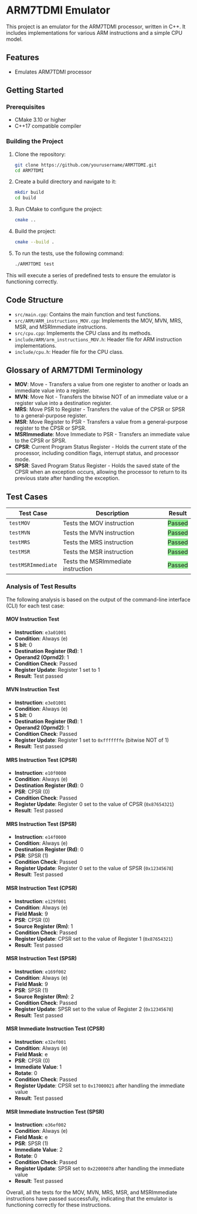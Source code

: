 # ARM7TDMI Emulator

This project is an emulator for the ARM7TDMI processor, written in C++. It includes implementations for various ARM instructions and a simple CPU model.

## Features

- Emulates ARM7TDMI processor

## Getting Started

### Prerequisites

- CMake 3.10 or higher
- C++17 compatible compiler

### Building the Project

1. Clone the repository:
    ```sh
    git clone https://github.com/yourusername/ARM7TDMI.git
    cd ARM7TDMI
    ```

2. Create a build directory and navigate to it:
    ```sh
    mkdir build
    cd build
    ```

3. Run CMake to configure the project:
    ```sh
    cmake ..
    ```

4. Build the project:
    ```sh
    cmake --build .
    ```

5. To run the tests, use the following command:
    ```sh
    ./ARM7TDMI test
    ```

This will execute a series of predefined tests to ensure the emulator is functioning correctly.

## Code Structure

- `src/main.cpp`: Contains the main function and test functions.
- `src/ARM/ARM_instructions_MOV.cpp`: Implements the MOV, MVN, MRS, MSR, and MSRImmediate instructions.
- `src/cpu.cpp`: Implements the CPU class and its methods.
- `include/ARM/arm_instructions_MOV.h`: Header file for ARM instruction implementations.
- `include/cpu.h`: Header file for the CPU class.

## Glossary of ARM7TDMI Terminology

- **MOV**: Move - Transfers a value from one register to another or loads an immediate value into a register.
- **MVN**: Move Not - Transfers the bitwise NOT of an immediate value or a register value into a destination register.
- **MRS**: Move PSR to Register - Transfers the value of the CPSR or SPSR to a general-purpose register.
- **MSR**: Move Register to PSR - Transfers a value from a general-purpose register to the CPSR or SPSR.
- **MSRImmediate**: Move Immediate to PSR - Transfers an immediate value to the CPSR or SPSR.
- **CPSR**: Current Program Status Register - Holds the current state of the processor, including condition flags, interrupt status, and processor mode.
- **SPSR**: Saved Program Status Register - Holds the saved state of the CPSR when an exception occurs, allowing the processor to return to its previous state after handling the exception.

## Test Cases

| Test Case                | Description                                      | Result       |
|--------------------------|--------------------------------------------------|--------------|
| `testMOV`                | Tests the MOV instruction                        | <span style="background-color: #90EE90 !important;">Passed</span> |
| `testMVN`                | Tests the MVN instruction                        | <span style="background-color: #90EE90 !important;">Passed</span> |
| `testMRS`                | Tests the MRS instruction                        | <span style="background-color: #90EE90 !important;">Passed</span> |
| `testMSR`                | Tests the MSR instruction                        | <span style="background-color: #90EE90 !important;">Passed</span> |
| `testMSRImmediate`       | Tests the MSRImmediate instruction               | <span style="background-color: #90EE90 !important;">Passed</span> |

### Analysis of Test Results

The following analysis is based on the output of the command-line interface (CLI) for each test case:

#### MOV Instruction Test
- **Instruction**: `e3a01001`
- **Condition**: Always (e)
- **S bit**: 0
- **Destination Register (Rd)**: 1
- **Operand2 (Oprnd2)**: 1
- **Condition Check**: Passed
- **Register Update**: Register 1 set to 1
- **Result**: Test passed

#### MVN Instruction Test
- **Instruction**: `e3e01001`
- **Condition**: Always (e)
- **S bit**: 0
- **Destination Register (Rd)**: 1
- **Operand2 (Oprnd2)**: 1
- **Condition Check**: Passed
- **Register Update**: Register 1 set to `0xfffffffe` (bitwise NOT of 1)
- **Result**: Test passed

#### MRS Instruction Test (CPSR)
- **Instruction**: `e10f0000`
- **Condition**: Always (e)
- **Destination Register (Rd)**: 0
- **PSR**: CPSR (0)
- **Condition Check**: Passed
- **Register Update**: Register 0 set to the value of CPSR (`0x87654321`)
- **Result**: Test passed

#### MRS Instruction Test (SPSR)
- **Instruction**: `e14f0000`
- **Condition**: Always (e)
- **Destination Register (Rd)**: 0
- **PSR**: SPSR (1)
- **Condition Check**: Passed
- **Register Update**: Register 0 set to the value of SPSR (`0x12345678`)
- **Result**: Test passed

#### MSR Instruction Test (CPSR)
- **Instruction**: `e129f001`
- **Condition**: Always (e)
- **Field Mask**: 9
- **PSR**: CPSR (0)
- **Source Register (Rm)**: 1
- **Condition Check**: Passed
- **Register Update**: CPSR set to the value of Register 1 (`0x87654321`)
- **Result**: Test passed

#### MSR Instruction Test (SPSR)
- **Instruction**: `e169f002`
- **Condition**: Always (e)
- **Field Mask**: 9
- **PSR**: SPSR (1)
- **Source Register (Rm)**: 2
- **Condition Check**: Passed
- **Register Update**: SPSR set to the value of Register 2 (`0x12345678`)
- **Result**: Test passed

#### MSR Immediate Instruction Test (CPSR)
- **Instruction**: `e32ef001`
- **Condition**: Always (e)
- **Field Mask**: e
- **PSR**: CPSR (0)
- **Immediate Value**: 1
- **Rotate**: 0
- **Condition Check**: Passed
- **Register Update**: CPSR set to `0x17000021` after handling the immediate value
- **Result**: Test passed

#### MSR Immediate Instruction Test (SPSR)
- **Instruction**: `e36ef002`
- **Condition**: Always (e)
- **Field Mask**: e
- **PSR**: SPSR (1)
- **Immediate Value**: 2
- **Rotate**: 0
- **Condition Check**: Passed
- **Register Update**: SPSR set to `0x22000078` after handling the immediate value
- **Result**: Test passed

Overall, all the tests for the MOV, MVN, MRS, MSR, and MSRImmediate instructions have passed successfully, indicating that the emulator is functioning correctly for these instructions.
